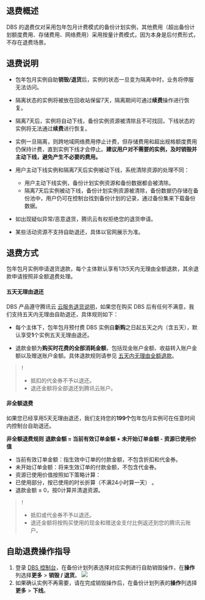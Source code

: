 ## 退费概述
DBS 的退费仅对采用包年包月计费模式的备份计划实例，其他费用（超出备份计划额度费用、存储费用、网络费用）采用按量计费模式，因为本身是后付费形式，不存在退费场景。 

## 退费说明

- 包年包月实例自助**销毁/退货**后，实例的状态一旦变为隔离中时，业务将停服无法访问。

- 隔离状态的实例将被放在回收站保留7天，隔离期间可通过**续费**操作进行恢复。

- 隔离7天后，实例将自动下线，备份实例资源被清除且不可找回，下线状态的实例将无法通过**续费**进行恢复。

- 实例一旦隔离，则跨地域网络费用停止计费，但存储费用和超出规格额度费用仍保持计费，直到实例下线才会停止。**建议用户对不需要的实例，及时销毁并主动下线，避免产生不必要的费用。**

- 用户主动下线实例和隔离7天后实例被动下线，系统清除资源的处理不同：
   - 用户主动下线实例，备份计划实例资源和备份数据都会被清除。
   - 隔离7天后实例被动下线，备份计划实例资源被清除，备份数据仍存储在备份池中，用户仍可在控制台找到备份计划的记录，通过备份集来下载备份数据。

- 如出现疑似异常/恶意退货，腾讯云有权拒绝您的退货申请。

- 某些活动资源不支持自助退还，具体以官网展示为准。

## 退费方式

包年包月实例申请退货退款，每个主体默认享有1次5天内无理由全额退款，其余退款申请按照非全额退费处理。 

#### 五天无理由退还
DBS 产品遵守腾讯云 [云服务退货说明](https://cloud.tencent.com/document/product/555/7440)，如果您在购买 DBS 后有任何不满意，我们支持五天内无理由自助退还，具体规则如下：
- 每个主体下，包年包月预付费 DBS 实例自**新购**之日起五天之内（含五天），默认享受**1**个实例五天无理由退还。

- 退款金额为**购买时花费的全部消耗金额**，包括现金账户金额、收益转入账户金额以及赠送账户金额。具体退款规则请参见 [五天内无理由全额退款](https://cloud.tencent.com/document/product/555/7440#.E4.BA.94.E5.A4.A9.E5.86.85.E6.97.A0.E7.90.86.E7.94.B1.E5.85.A8.E9.A2.9D.E9.80.80.E6.AC.BE)。

>!
>- 抵扣的代金券不予以退还。
>- 退还金额将全部退还到腾讯云账户。


#### 非全额退费
如果您已经享用5天无理由退还，我们支持您的**199个**包年包月实例可在任意时间内控制台自助退还。

**非全额退费规则**
**退款金额 = 当前有效订单金额 + 未开始订单金额 - 资源已使用价值**

- 当前有效订单金额：指生效中订单的付款金额，不包含折扣和代金券。
- 未开始订单金额：将来生效订单的付款金额，不包含代金券。
- 资源已使用价值按照如下策略计算：
 - 已使用部分，按已使用的时长折算（不满24小时算一天） 。
 - 退款金额 ≤ 0，按0计算并清退资源。

>!
>- 抵扣或代金券不予以退还。
>- 退还金额将按购买使用的现金和赠送金支付比例返还到您的腾讯云账户。

## 自助退费操作指导

1. 登录 [DBS 控制台](https://console.cloud.tencent.com/dbs/backup)，在备份计划列表选择对应实例进行自助销毁操作，在**操作**列选择**更多** > **销毁 / 退货**。
![](https://qcloudimg.tencent-cloud.cn/raw/55dbcb7c4bc5204ad030f905215e8e0b.png)
3. 如果确认实例不再需要，请在完成销毁操作后，在备份计划列表的**操作**列选择**更多** > **下线**。
